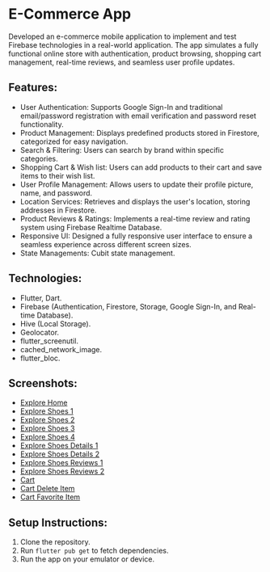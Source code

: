 # E-Commerce App

Developed an e-commerce mobile application to implement and test Firebase technologies in a real-world
application. The app simulates a fully functional online store with authentication, product browsing, shopping
cart management, real-time reviews, and seamless user profile updates.

## Features:
- User Authentication: Supports Google Sign-In and traditional email/password registration with email
  verification and password reset functionality. 
- Product Management: Displays predefined products stored in Firestore, categorized for easy
  navigation.
- Search & Filtering: Users can search by brand within specific categories.
- Shopping Cart & Wish list: Users can add products to their cart and save items to their wish list.
- User Profile Management: Allows users to update their profile picture, name, and password.
- Location Services: Retrieves and displays the user's location, storing addresses in Firestore.
- Product Reviews & Ratings: Implements a real-time review and rating system using Firebase Realtime Database.
- Responsive UI: Designed a fully responsive user interface to ensure a seamless experience across
  different screen sizes.
- State Managements: Cubit state management.

## Technologies:
- Flutter, Dart.
- Firebase (Authentication, Firestore, Storage, Google Sign-In, and Real-time Database).
- Hive (Local Storage).
- Geolocator.
- flutter_screenutil.
- cached_network_image.
- flutter_bloc.

## Screenshots:
- [Explore Home](firebase_project/screenshots/Explore/exploreHome1.jpg)        
- [Explore Shoes 1](firebase_project/screenshots/Explore/exploreShoes2.jpg)   
- [Explore Shoes 2](firebase_project/screenshots/Explore/exploreShoes3.jpg)
- [Explore Shoes 3](firebase_project/screenshots/Explore/exploreShoes4.jpg)
- [Explore Shoes 4](firebase_project/screenshots/Explore/exploreShoes5.jpg)
- [Explore Shoes Details 1](firebase_project/screenshots/Explore/exploreShoesDetails6.jpg)
- [Explore Shoes Details 2](firebase_project/screenshots/Explore/exploreShoesDetails7.jpg)
- [Explore Shoes Reviews 1](firebase_project/screenshots/Explore/exploreShoesReviews8.jpg)
- [Explore Shoes Reviews 2](firebase_project/screenshots/Explore/exploreShoesAddReviews9.jpg)
- [Cart](firebase_project/screenshots/Cart/cart1.jpg)
- [Cart Delete Item](firebase_project/screenshots/Cart/cartDeleteItem2.jpg)
- [Cart Favorite Item](firebase_project/screenshots/Cart/cartFavoriteItem3.jpg)





 
## Setup Instructions:
1. Clone the repository.
2. Run `flutter pub get` to fetch dependencies.
3. Run the app on your emulator or device.
